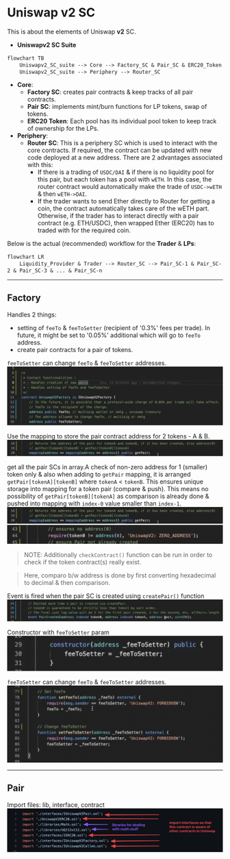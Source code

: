# Uniswap v2 SC

This is about the elements of Uniswap **v2** SC.

- **Uniswapv2 SC Suite**

```mermaid
flowchart TB
    Uniswapv2_SC_suite --> Core --> Factory_SC & Pair_SC & ERC20_Token
    Uniswapv2_SC_suite --> Periphery --> Router_SC
```

- **Core**:
  - **Factory SC**: creates pair contracts & keep tracks of all pair contracts.
  - **Pair SC**: implements mint/burn functions for LP tokens, swap of tokens.
  - **ERC20 Token**: Each pool has its individual pool token to keep track of ownership for the LPs.
- **Periphery**:
  - **Router SC**: This is a periphery SC which is used to interact with the core contracts. If required, the contract can be updated with new code deployed at a new address. There are 2 advantages associated with this:
    - If there is a trading of `USDC/DAI` & if there is no liquidity pool for this pair, but each token has a pool with `wETH`. In this case, the router contract would automatically make the trade of `USDC->wETH` & then `wETH->DAI`.
    - If the trader wants to send Ether directly to Router for getting a coin, the contract automatically takes care of the wETH part. Otherwise, if the trader has to interact directly with a pair contract (e.g. ETH/USDC), then wrapped Ether (ERC20) has to traded with for the required coin.

Below is the actual (recommended) workflow for the **Trader** & **LPs**:

```mermaid
flowchart LR
    Liquidity_Provider & Trader --> Router_SC --> Pair_SC-1 & Pair_SC-2 & Pair_SC-3 & ... & Pair_SC-n
```

---

## Factory

Handles 2 things:

- setting of `feeTo` & `feeToSetter` (recipient of '0.3%' fees per trade). In future, it might be set to '0.05%' additional which will go to `feeTo` address.
- create pair contracts for a pair of tokens.

`feeToSetter` can change `feeTo` & `feeToSetter` addresses.
![](../../img/uniswap_sc_factory_1.png)

Use the mapping to store the pair contract address for 2 tokens - A & B.
![](../../img/uniswap_sc_factory_2.png)

get all the pair SCs in array.A check of non-zero address for 1 (smaller) token only & also when adding to `getPair` mapping, it is arranged `getPair[tokenA][tokenB]` where `tokenA` < `tokenB`. This ensures unique storage into mapping for a token pair (compare & push). This means no possibility of `getPair[tokenB][tokenA]` as comparison is already done & pushed into mapping with `index-0` value smaller than `index-1`.
![](../../img/uniswap_sc_factory_2.png)
![](../../img/uniswap_sc_factory_7.png)

> NOTE: Additionally `checkContract()` function can be run in order to check if the token contract(s) really exist.

> Here, comparo b/w address is done by first converting hexadecimal to decimal & then comparison.

Event is fired when the pair SC is created using `createPair()` function
![](../../img/uniswap_sc_factory_4.png)

Constructor with `feeToSetter` param
![](../../img/uniswap_sc_factory_5.png)

`feeToSetter` can change `feeTo` & `feeToSetter` addresses.
![](../../img/uniswap_sc_factory_6.png)

---

## Pair

Import files: lib, interface, contract
![](../../img/uniswap_sc_pair_1.png)
